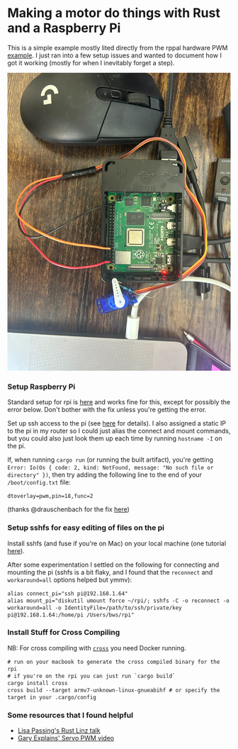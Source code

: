 # Making a motor do things with Rust and a Raspberry Pi

This is a simple example mostly lited directly from the rppal hardware PWM [example](https://github.com/golemparts/rppal/blob/master/examples/pwm_servo.rs). I just ran into a few setup issues and wanted to document how I got it working (mostly for when I inevitably forget a step).

<!-- Image of hardware setup -->
![hardware setup](./hardware_setup.jpg)

### Setup Raspberry Pi

Standard setup for rpi is [here](https://projects.raspberrypi.org/en/projects/raspberry-pi-setting-up/1) and works fine for this, except for possibly the error below. Don't bother with the fix unless you're getting the error.

Set up ssh access to the pi (see [here](https://www.raspberrypi.com/documentation/computers/remote-access.html) for details). I also assigned a static IP to the pi in my router so I could just alias the connect and mount commands, but you could also just look them up each time by running `hostname -I` on the pi.

If, when running `cargo run` (or running the built artifact), you're getting `Error: Io(Os { code: 2, kind: NotFound, message: "No such file or directory" })`, then try adding the following line to the end of your `/boot/config.txt` file:

```
dtoverlay=pwm,pin=18,func=2
```

(thanks @drauschenbach for the fix [here](https://github.com/golemparts/rppal/issues/73#issuecomment-894719861))

### Setup sshfs for easy editing of files on the pi

Install sshfs (and fuse if you're on Mac) on your local machine (one tutorial [here](https://eengstrom.github.io/musings/install-macfuse-and-sshfs-on-macos-monterey)).

After some experimentation I settled on the following for connecting and mounting the pi (sshfs is a bit flaky, and I found that the `reconnect` and `workaround=all` options helped but ymmv):

```
alias connect_pi="ssh pi@192.168.1.64"
alias mount_pi="diskutil umount force ~/rpi/; sshfs -C -o reconnect -o workaround=all -o IdentityFile=/path/to/ssh/private/key pi@192.168.1.64:/home/pi /Users/bws/rpi"
```

### Install Stuff for Cross Compiling

NB: For cross compiling with [`cross`](https://github.com/cross-rs/cross) you need Docker running.

```
# run on your macbook to generate the cross compiled binary for the rpi
# if you're on the rpi you can just run `cargo build`
cargo install cross
cross build --target armv7-unknown-linux-gnueabihf # or specify the target in your .cargo/config
```

### Some resources that I found helpful

- [Lisa Passing's Rust Linz talk](https://www.youtube.com/watch?v=IgC2HvBesms)
- [Gary Explains' Servo PWM video](https://www.youtube.com/watch?v=_fdwE4EznYo)
